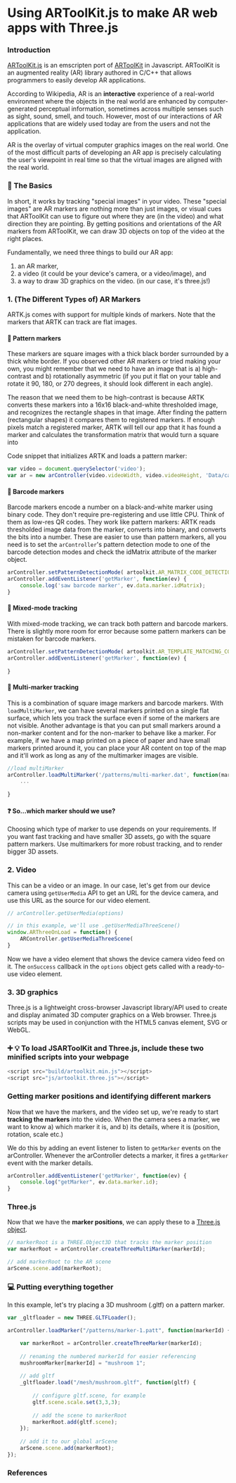 # Using ARToolKit.js to make AR web apps with Three.js

### Introduction

[ARToolKit.js](https://github.com/artoolkitx/jsartoolkit5) is an emscripten port of [ARToolKit](https://github.com/artoolkitx/artoolkit5) in Javascript. ARToolKit is an augmented reality (AR) library authored in C/C++ that allows programmers to easily develop AR applications.

According to Wikipedia, AR is an **interactive** experience of a real-world environment where the objects in the real world are enhanced by computer-generated perceptual information, sometimes across multiple senses such as sight, sound, smell, and touch. However, most of our interactions of AR applications that are widely used today are from the users and not the application. 

AR is the overlay of virtual computer graphics images on the real world. One of the most difficult parts of developing an AR app is precisely calculating the user's viewpoint in real time so that the virtual images are aligned with the real world. 

### :memo: The Basics
In short, it works by tracking "special images" in your video. These "special images" are AR markers are nothing more than just images, or visual cues that ARToolKit can use to figure out where they are (in the video) and what direction they are pointing. By getting positions and orientations of the AR markers from ARToolKit, we can draw 3D objects on top of the video at the right places.

Fundamentally, we need three things to build our AR app:
1. an AR marker,
2. a video (it could be your device's camera, or a video/image), and
3. a way to draw 3D graphics on the video. (in our case, it's three.js!)

### 1. (The Different Types of) AR Markers
ARTK.js comes with support for multiple kinds of markers. Note that the markers that ARTK can track are flat images.

#### :black_square_button: Pattern markers
These markers are square images with a thick black border surrounded by a thick white border.
If you observed other AR markers or tried making your own, you might remember that we need to have an image that is a) high-contrast and b) rotationally asymmetric (if you put it flat on your table and rotate it 90, 180, or 270 degrees, it should look different in each angle).

The reason that we need them to be high-contrast is because ARTK converts these markers into a 16x16 black-and-white thresholded image, and recognizes the rectangle shapes in that image. After finding the pattern (rectangular shapes) it compares them to registered markers. If enough pixels match a registered marker, ARTK will tell our app that it has found a marker and calculates the transformation matrix that would turn a square into 

Code snippet that initializes ARTK and loads a pattern marker: 
```javascript
var video = document.querySelector('video');
var ar = new arController(video.videoWidth, video.videoHeight, 'Data/camera_para.dat');

```

#### :black_square_button: Barcode markers
Barcode markers encode a number on a black-and-white marker using binary code. They don't require pre-registering and use little CPU. Think of them as low-res QR codes.
They work like pattern markers: ARTK reads thresholded image data from the marker, converts into binary, and converts the bits into a number. 
These are easier to use than pattern markers, all you need is to set the `arController`'s pattern detection mode to one of the barcode detection modes and check the idMatrix attribute of the marker object. 
```javascript
arController.setPatternDetectionMode( artoolkit.AR_MATRIX_CODE_DETECTION);
arController.addEventListener('getMarker', function(ev) {
    console.log('saw barcode marker', ev.data.marker.idMatrix);
}
```

#### :black_square_button: Mixed-mode tracking
With mixed-mode tracking, we can track both pattern and barcode markers. There is slightly more room for error because some pattern markers can be mistaken for barcode markers.

```javascript
arController.setPatternDetectionMode( artoolkit.AR_TEMPLATE_MATCHING_COLOR_AND_MATRIX );
arController.addEventListener('getMarker', function(ev) {
    
}
```

#### :black_square_button: Multi-marker tracking
This is a combination of square image markers and barcode markers. With `loadMultiMarker`, we can have several markers printed on a single flat surface, which lets you track the surface even if some of the markers are not visible. 
Another advantage is that you can put small markers around a non-marker content and for the non-marker to behave like a marker. For example, if we have a map printed on a piece of paper and have small markers printed around it, you can place your AR content on top of the map and it'll work as long as any of the multimarker images are visible.
```javascript
//load multiMarker
arController.loadMultiMarker('/patterns/multi-marker.dat', function(markerId, markerNum) {
    ...
    
}

```
#### :question: So...which marker should we use?
Choosing which type of marker to use depends on your requirements. If you want fast tracking and have smaller 3D assets, go with the square pattern markers. Use multimarkers for more robust tracking, and to render bigger 3D assets.

### 2. Video 
This can be a video or an image. 
In our case, let's get from our device camera using `getUserMedia` API to get an URL for the device camera, and use this URL as the source for our video element. 

```javascript
// arController.getUserMedia(options)

// in this example, we'll use .getUserMediaThreeScene()
window.ARThreeOnLoad = function() {
    ARController.getUserMediaThreeScene(
}
```

Now we have a video element that shows the device camera video feed on it. 
The `onSuccess` callback in the `options` object gets called with a ready-to-use video element. 
    
### 3. 3D graphics
Three.js is a lightweight cross-browser Javascript library/API used to create and display animated 3D computer graphics on a Web browser. Three.js scripts may be used in conjunction with the HTML5 canvas element, SVG or WebGL. 

### :heavy_plus_sign: :bulb: To load JSARToolKit and Three.js, include these two minified scripts into your webpage
```javascript
<script src="build/artoolkit.min.js"></script>
<script src="js/artoolkit.three.js"></script>
```

### Getting marker positions and identifying different markers
Now that we have the markers, and the video set up, we're ready to start **tracking the markers** into the video. When the camera sees a marker, we want to know a) which marker it is, and b) its details, where it is (position, rotation, scale etc.) 

We do this by adding an event listener to listen to `getMarker` events on the arController. 
Whenever the arController detects a marker, it fires a `getMarker` event with the marker details. 

```javascript
arController.addEventListener('getMarker', function(ev) {
    console.log("getMarker", ev.data.marker.id);
}


```

### Three.js
Now that we have the **marker positions**, we can apply these to a [Three.js object](https://threejs.org/docs/#api/en/core/Object3D.matrix). 
```javascript
// markerRoot is a THREE.Object3D that tracks the marker position
var markerRoot = arController.createThreeMultiMarker(markerId);

// add markerRoot to the AR scene
arScene.scene.add(markerRoot);

```
### :computer: Putting everything together
In this example, let's try placing a 3D mushroom (.gltf) on a pattern marker.

```javascript
var _gltfloader = new THREE.GLTFLoader();

arController.loadMarker("/patterns/marker-1.patt", function(markerId) {

    var markerRoot = arController.createThreeMarker(markerId);
    
    // renaming the numbered markerId for easier referencing
    mushroomMarker[markerId] = "mushroom 1";
    
    // add gltf
    _gltfloader.load("/mesh/mushroom.gltf", function(gltf) {
        
        // configure gltf.scene, for example
        gltf.scene.scale.set(3,3,3);
        
        // add the scene to markerRoot
        markerRoot.add(gltf.scene);
    });
    
    // add it to our global arScene
    arScene.scene.add(markerRoot);
});
```

### 

### References


